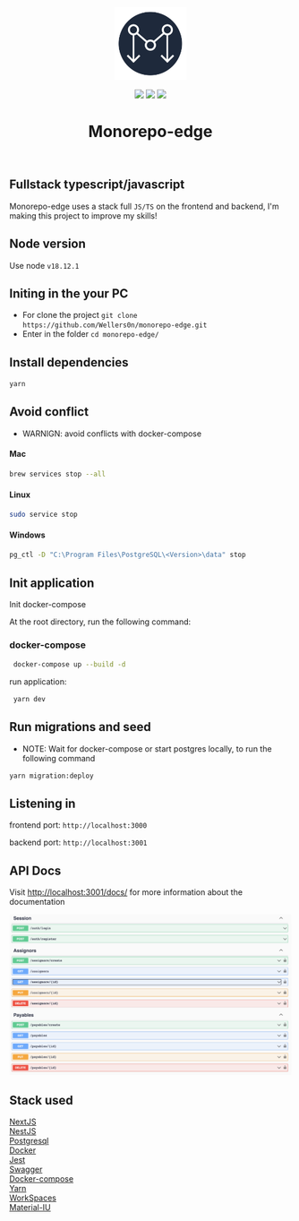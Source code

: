 <p align="center">
    <img src="./monorepo.png" height="130"/>
</p>
<p align="center">
    <img src="https://img.shields.io/github/package-json/v/wellers0n/monorepo-edge?style=flat-square"/>
    <img src="https://img.shields.io/github/last-commit/wellers0n/monorepo-edge?style=flat-square"/>
    <a href="https://twitter.com/wellers0n_" target="_blank">
        <img src="https://img.shields.io/twitter/url/https/wellers0n_.svg?style=social"/>
    </a>
</p>

<p>
   <h1 align="center">Monorepo-edge</h1>
<p/>
    
<br/>

## Fullstack typescript/javascript

Monorepo-edge uses a stack full `JS/TS` on the frontend and backend, I'm making this project to improve
my skills!

## Node version

Use node `v18.12.1`

## Initing in the your PC

- For clone the project `git clone https://github.com/Wellers0n/monorepo-edge.git`
- Enter in the folder `cd monorepo-edge/`

## Install dependencies

```sh
yarn
```

## Avoid conflict

- WARNIGN: avoid conflicts with docker-compose

#### Mac

```sh
brew services stop --all
```

#### Linux

```sh
sudo service stop
```

#### Windows

```sh
pg_ctl -D "C:\Program Files\PostgreSQL\<Version>\data" stop
```

## Init application

Init docker-compose

At the root directory, run the following command:

### docker-compose

```sh
 docker-compose up --build -d
```

run application:

```sh
 yarn dev
```

## Run migrations and seed

- NOTE: Wait for docker-compose or start postgres locally, to run the following command

```sh
yarn migration:deploy
```

## Listening in

frontend port: `http://localhost:3000`

backend port: `http://localhost:3001`

## API Docs

Visit [http://localhost:3001/docs/](http://localhost:3001/api/) for more information about the documentation

 <img src="./swagger.png" />

## Stack used

[NextJS](https://nextjs.org/)<br/>
[NestJS](https://nestjs.com/)<br/>
[Postgresql](https://www.postgresql.org/)<br/>
[Docker](https://www.docker.com/)<br/>
[Jest](https://jestjs.io/pt-BR/)<br/>
[Swagger](https://swagger.io/)<br/>
[Docker-compose](https://docs.docker.com/compose/)<br/>
[Yarn](https://yarnpkg.com/en/)<br/>
[WorkSpaces](https://yarnpkg.com/lang/en/docs/workspaces/)<br/>
[Material-IU](https://mui.com/)<br/>
